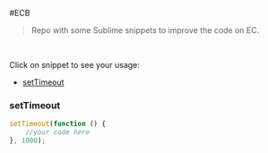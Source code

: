#ECB

> Repo with some Sublime snippets to improve the code on EC.

<br/>

Click on snippet to see your usage:

* [setTimeout](#setTimeout)


### setTimeout

```javascript
setTimeout(function () {
	//your code here
}, 1000);